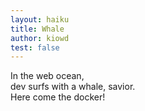 ```yaml
---
layout: haiku
title: Whale
author: kiowd
test: false
---
```


In the web ocean,<br>
dev surfs with a whale, savior.<br>
Here come the docker!<br>
